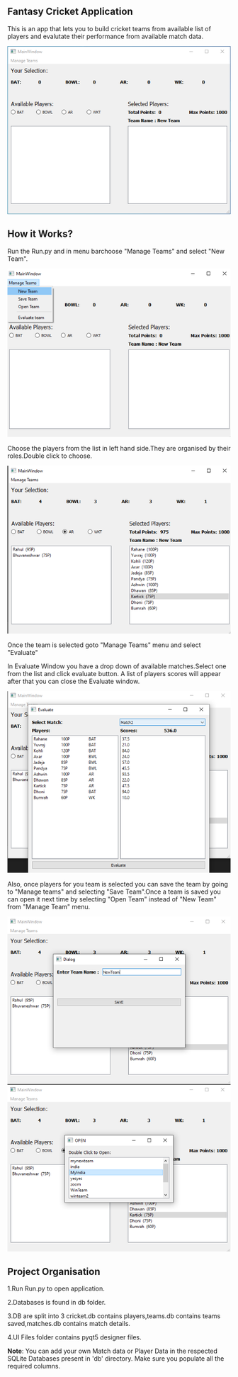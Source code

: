 ## Fantasy Cricket Application

This is an app that lets you to build cricket teams from available list of 
players and evalutate their performance from available match data.

![startscreen](https://github.com/bgvmysore/fantastyCricket/blob/master/screenhots/start_ui.png)

## How it Works?

Run the Run.py and in menu barchoose "Manage Teams" and select "New Team".

![Menubar](https://github.com/bgvmysore/fantastyCricket/blob/master/screenhots/menubar.png)

Choose the players from the list in left hand side.They are organised by their
roles.Double click to choose.

![newteam_window](https://github.com/bgvmysore/fantastyCricket/blob/master/screenhots/newteam.png)

Once the team is selected goto "Manage Teams" menu and select "Evaluate"

In Evaluate Window you have a drop down of available matches.Select one from 
the list and click evaluate button. A list of players scores will appear after
that you can close the Evaluate window.

![EvaluateWindow](https://github.com/bgvmysore/fantastyCricket/blob/master/screenhots/eval.png)

Also, once players for you team is selected you can save the team by going to 
"Manage teams" and selecting "Save Team".Once a team is saved you can open it 
next time by selecting "Open Team" instead of "New Team" from "Manage Team" 
menu.

![savewindow](https://github.com/bgvmysore/fantastyCricket/blob/master/screenhots/save.png)
![openwindow](https://github.com/bgvmysore/fantastyCricket/blob/master/screenhots/open.png)

## Project Organisation

1.Run Run.py to open application.

2.Databases is found in db folder.

3.DB are split into 3 cricket.db contains players,teams.db contains teams saved,matches.db contains match details.

4.UI Files folder contains pyqt5 designer files.


**Note**: You can add your own Match data or Player Data in the respected SQLite 
Databases present in 'db' directory. Make sure you populate all the required
columns.
